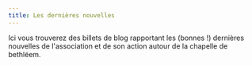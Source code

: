 ```yaml
---
title: Les dernières nouvelles
---
```


Ici vous trouverez des billets de blog rapportant les (bonnes !) dernières nouvelles de l'association et de son action autour de la chapelle de bethléem.

